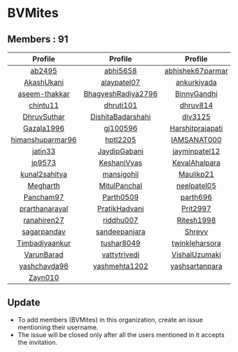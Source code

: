 # BVMites


## Members : 91


|                         Profile                         |                           Profile                           |                         Profile                         |                        Profile                        |                           Profile                           |
| :-----------------------------------------------------: | :---------------------------------------------------------: | :-----------------------------------------------------: | :---------------------------------------------------: | :---------------------------------------------------------: |
|           [ab2495](https://github.com/ab2495)           |           [abhi5658](https://github.com/abhi5658)           | [abhishek67parmar](https://github.com/abhishek67parmar) | [abhishekpanjabi](https://github.com/abhishekpanjabi) | [abhishekshingadiya](https://github.com/abhishekshingadiya) |
|       [AkashUkani](https://github.com/AkashUkani)       |        [alaypatel07](https://github.com/alaypatel07)        |      [ankurkiyada](https://github.com/ankurkiyada)      |      [Arvindiyer](https://github.com/Arvindiyer)      |        [aryashah278](https://github.com/aryashah278)        |
|    [aseem-thakkar](https://github.com/aseem-thakkar)    | [BhagyeshRadiya2796](https://github.com/BhagyeshRadiya2796) |      [BinnyGandhi](https://github.com/BinnyGandhi)      |     [buzz2vatsal](https://github.com/buzz2vatsal)     |     [ChintanAcharya](https://github.com/ChintanAcharya)     |
|         [chintu11](https://github.com/chintu11)         |          [dhruti101](https://github.com/dhruti101)          |         [dhruv814](https://github.com/dhruv814)         |   [dhruvgaloriya](https://github.com/dhruvgaloriya)   |        [dhruvin2910](https://github.com/dhruvin2910)        |
|      [DhruvSuthar](https://github.com/DhruvSuthar)      |  [DishitaBadarshahi](https://github.com/DishitaBadarshahi)  |          [div3125](https://github.com/div3125)          |      [dixita0607](https://github.com/dixita0607)      |         [Drumilshah](https://github.com/Drumilshah)         |
|       [Gazala1996](https://github.com/Gazala1996)       |           [gj100596](https://github.com/gj100596)           | [Harshitprajapati](https://github.com/Harshitprajapati) |      [harshshah3](https://github.com/harshshah3)      |        [hetadesai26](https://github.com/hetadesai26)        |
| [himanshuparmar96](https://github.com/himanshuparmar96) |           [hptl2205](https://github.com/hptl2205)           |      [IAMSANAT000](https://github.com/IAMSANAT000)      |      [infiniator](https://github.com/infiniator)      |      [jaladhipathak](https://github.com/jaladhipathak)      |
|          [jatin33](https://github.com/jatin33)          |       [JaydipGabani](https://github.com/JaydipGabani)       |    [jayminpatel12](https://github.com/jayminpatel12)    |   [jaynilpatel97](https://github.com/jaynilpatel97)   |       [jayumovaliya](https://github.com/jayumovaliya)       |
|           [jp9573](https://github.com/jp9573)           |        [KeshaniVyas](https://github.com/KeshaniVyas)        |    [KevalAhalpara](https://github.com/KevalAhalpara)    |       [komal2110](https://github.com/komal2110)       |            [kthanky](https://github.com/kthanky)            |
|    [kunal2sahitya](https://github.com/kunal2sahitya)    |         [mansigohil](https://github.com/mansigohil)         |        [Maulikp21](https://github.com/Maulikp21)        |    [maunilswadas](https://github.com/maunilswadas)    |             [meet16](https://github.com/meet16)             |
|         [Megharth](https://github.com/Megharth)         |       [MitulPanchal](https://github.com/MitulPanchal)       |      [neelpatel05](https://github.com/neelpatel05)      |        [nikita08](https://github.com/nikita08)        |          [njkevlani](https://github.com/njkevlani)          |
|        [Pancham97](https://github.com/Pancham97)        |          [Parth0509](https://github.com/Parth0509)          |         [parth696](https://github.com/parth696)         |    [pradhanmanva](https://github.com/pradhanmanva)    |        [pranshu0210](https://github.com/pranshu0210)        |
|   [prarthanaraval](https://github.com/prarthanaraval)   |      [PratikHadvani](https://github.com/PratikHadvani)      |         [Prit2997](https://github.com/Prit2997)         |   [Priteshtandel](https://github.com/Priteshtandel)   |           [Priya322](https://github.com/Priya322)           |
|      [ranahiren27](https://github.com/ranahiren27)      |          [riddhu007](https://github.com/riddhu007)          |       [Ritesh1998](https://github.com/Ritesh1998)       |     [Rohitpa7824](https://github.com/Rohitpa7824)     |    [romilsiddhapura](https://github.com/romilsiddhapura)    |
|      [sagarpandav](https://github.com/sagarpandav)      |      [sandeepanjara](https://github.com/sandeepanjara)      |           [Shreyv](https://github.com/Shreyv)           |   [siddharth1024](https://github.com/siddharth1024)   |        [Tejas123456](https://github.com/Tejas123456)        |
|   [Timbadiyaankur](https://github.com/Timbadiyaankur)   |         [tushar8049](https://github.com/tushar8049)         |   [twinkleharsora](https://github.com/twinkleharsora)   |           [urjas](https://github.com/urjas)           |       [varisbhalala](https://github.com/varisbhalala)       |
|       [VarunBarad](https://github.com/VarunBarad)       |       [vattytrivedi](https://github.com/vattytrivedi)       |    [VishalUzumaki](https://github.com/VishalUzumaki)    |         [vjay971](https://github.com/vjay971)         |              [vrp97](https://github.com/vrp97)              |
|     [yashchavda96](https://github.com/yashchavda96)     |      [yashmehta1202](https://github.com/yashmehta1202)      |   [yashsartanpara](https://github.com/yashsartanpara)   |          [yogen9](https://github.com/yogen9)          |           [Yogen967](https://github.com/Yogen967)           |
|          [Zayn010](https://github.com/Zayn010)          |                                                             |                                                         |                                                       |                                                             |


## Update
- To add members (BVMites) in this organization, create an issue mentioning their username.
- The issue will be closed only after all the users mentioned in it accepts the invitation.
